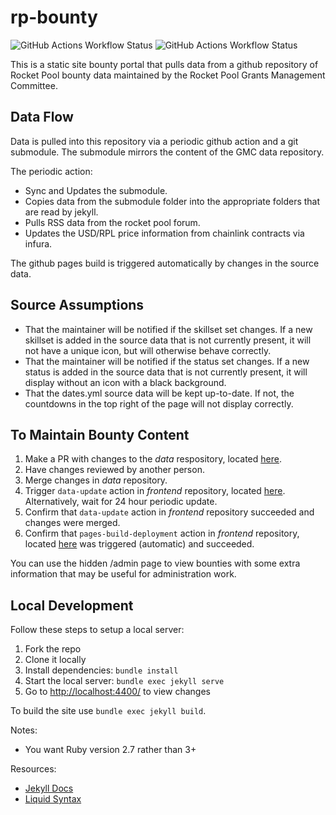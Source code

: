 # rp-bounty

![GitHub Actions Workflow Status](https://img.shields.io/github/actions/workflow/status/LongForWisdom/rp-bounty/data-update.yml?label=Data%20Update)
![GitHub Actions Workflow Status](https://img.shields.io/github/actions/workflow/status/LongForWisdom/rp-bounty/pages%2Fpages-build-deployment?label=Pages%20Deployment)

This is a static site bounty portal that pulls data from a github repository of Rocket Pool bounty data maintained by the Rocket Pool Grants Management Committee.

## Data Flow

Data is pulled into this repository via a periodic github action and a git submodule. The submodule mirrors the content of the GMC data repository. 

The periodic action:
* Sync and Updates the submodule.
* Copies data from the submodule folder into the appropriate folders that are read by jekyll.
* Pulls RSS data from the rocket pool forum.
* Updates the USD/RPL price information from chainlink contracts via infura. 

The github pages build is triggered automatically by changes in the source data.

## Source Assumptions
* That the maintainer will be notified if the skillset set changes. If a new skillset is added in the source data that is not currently present, it will not have a unique icon, but will otherwise behave correctly.
* That the maintainer will be notified if the status set changes. If a new status is added in the source data that is not currently present, it will display without an icon with a black background.
* That the dates.yml source data will be kept up-to-date. If not, the countdowns in the top right of the page will not display correctly.

## To Maintain Bounty Content
1. Make a PR with changes to the _data_ respository, located [here](https://github.com/rocketpoolgmc/rocketpool-gmc/tree/main/bounties).
2. Have changes reviewed by another person.
3. Merge changes in _data_ repository.
4. Trigger `data-update` action in _frontend_ repository, located [here](https://github.com/rocketpoolgmc/rp-bounty/actions/workflows/data-update.yml). Alternatively, wait for 24 hour periodic update.
5. Confirm that `data-update` action in _frontend_ repository succeeded and changes were merged.
6. Confirm that `pages-build-deployment` action in _frontend_ repository, located [here](https://github.com/rocketpoolgmc/rp-bounty/actions/workflows/pages/pages-build-deployment) was triggered (automatic) and succeeded.

You can use the hidden /admin page to view bounties with some extra information that may be useful for administration work. 

## Local Development

Follow these steps to setup a local server:

1. Fork the repo
1. Clone it locally
1. Install dependencies: `bundle install`
1. Start the local server: `bundle exec jekyll serve`
1. Go to <http://localhost:4400/> to view changes

To build the site use `bundle exec jekyll build`.

Notes:
* You want Ruby version 2.7 rather than 3+

Resources:
- [Jekyll Docs](https://jekyllrb.com/docs/)
- [Liquid Syntax](https://shopify.github.io/liquid/basics/introduction/)
